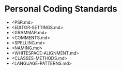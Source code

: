 # Personal Coding Standards

* <PSR.md>
* <EDITOR-SETTINGS.md>
* <GRAMMAR.md>
* <COMMENTS.md>
* <SPELLING.md>
* <NAMING.md>
* <WHITESPACE-ALIGNMENT.md>
* <CLASSES-METHODS.md>
* <LANGUAGE-PATTERNS.md>
